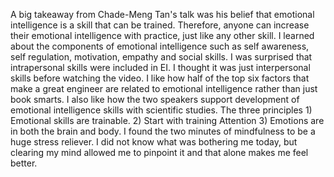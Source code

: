 A big takeaway from Chade-Meng Tan's talk was his belief that emotional intelligence is a skill that can be trained. Therefore, anyone can increase their emotional intelligence with practice, just like any other skill. I learned about the components of emotional intelligence such as self awareness, self regulation, motivation, empathy and social skills. I was surprised that intrapersonal skills were included in EI. I thought it was just interpersonal skills before watching the video. I like how half of the top six factors that make a great engineer are related to emotional intelligence rather than just book smarts. I also like how the two speakers support development of emotional intelligence skills with scientific studies. The three principles 1) Emotional skills are trainable. 2) Start with training Attention 3) Emotions are in both the brain and body.
I found the two minutes of mindfulness to be a huge stress reliever. I did not know what was bothering me today, but clearing my mind allowed me to pinpoint it and that alone makes me feel better.
